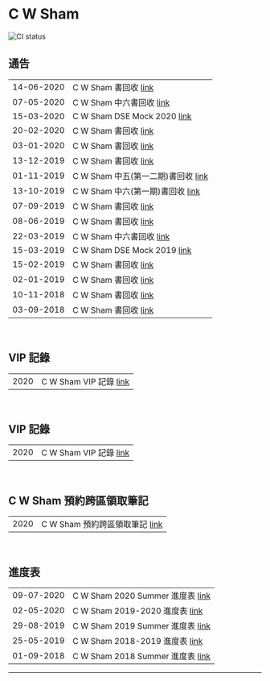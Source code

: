 # C W Sham
![CI status](https://img.shields.io/badge/CWSHAM%20-Physics-00b2b4.svg)

## 通告
|||
|:-|:-|
|14-06-2020|C W Sham 書回收 [link](https://github.com/chunhon/cwsham/blob/master/return_14062020.md)|
|07-05-2020|C W Sham 中六書回收 [link](https://github.com/chunhon/cwsham/blob/master/return_07052020.md)|
|15-03-2020|C W Sham DSE Mock 2020 [link](https://github.com/chunhon/cwsham/blob/master/mock_2020.md)|
|20-02-2020|C W Sham 書回收 [link](https://github.com/chunhon/cwsham/blob/master/return_20022020.md)|
|03-01-2020|C W Sham 書回收 [link](https://github.com/chunhon/cwsham/blob/master/return_03012020.md)|
|13-12-2019|C W Sham 書回收 [link](https://github.com/chunhon/cwsham/blob/master/return_13122019.md)|
|01-11-2019|C W Sham 中五(第一二期)書回收 [link](https://github.com/chunhon/cwsham/blob/master/return_01112019.md)|
|13-10-2019|C W Sham 中六(第一期)書回收 [link](https://github.com/chunhon/cwsham/blob/master/return_13102019.md)|
|07-09-2019|C W Sham 書回收 [link](https://github.com/chunhon/cwsham/blob/master/return_07092019.md)|
|08-06-2019|C W Sham 書回收 [link](https://github.com/chunhon/cwsham/blob/master/return_08062019.md)|
|22-03-2019|C W Sham 中六書回收 [link](https://github.com/chunhon/cwsham/blob/master/return_22032019.md)|
|15-03-2019|C W Sham DSE Mock 2019 [link](https://github.com/chunhon/cwsham/blob/master/mock_2019.md)|
|15-02-2019|C W Sham 書回收 [link](https://github.com/chunhon/cwsham/blob/master/return_15022019.md)|
|02-01-2019|C W Sham 書回收 [link](https://github.com/chunhon/cwsham/blob/master/return_02012019.md)|
|10-11-2018|C W Sham 書回收 [link](https://github.com/chunhon/cwsham/blob/master/return_10112018.md)|
|03-09-2018|C W Sham 書回收 [link](https://github.com/chunhon/cwsham/blob/master/return_03092018.md)|
<br>

## VIP 記錄
|||
|:-|:-|
|2020|C W Sham VIP 記錄 [link](https://drive.google.com/open?id=1cUeKJGwWhwnKVhdNn-bjljSBAgTC-Af7fZpF90-q0wE)|
<br>

## VIP 記錄
|||
|:-|:-|
|2020|C W Sham VIP 記錄 [link](https://drive.google.com/open?id=1cUeKJGwWhwnKVhdNn-bjljSBAgTC-Af7fZpF90-q0wE)|
<br>

## C W Sham 預約跨區領取筆記 
|||
|:-|:-|
|2020|C W Sham 預約跨區領取筆記 [link](https://docs.google.com/spreadsheets/d/1zP4ckVYHqiM_P2hloHd0LEdFmEg4dHynujuAuIb4UIE/edit?usp=sharing)|
<br>

## 進度表
|||
|:-|:-|
|09-07-2020|C W Sham 2020 Summer 進度表 [link](https://github.com/chunhon/cwsham/blob/master/weeklyprogress_2020_summer.md)|
|02-05-2020|C W Sham 2019-2020 進度表 [link](https://github.com/chunhon/cwsham/blob/master/weeklyprogress_2019_2020.md)|
|29-08-2019|C W Sham 2019 Summer 進度表 [link](https://github.com/chunhon/cwsham/blob/master/weeklyprogress_2019_summer.md)|
|25-05-2019|C W Sham 2018-2019 進度表 [link](https://github.com/chunhon/cwsham/blob/master/weeklyprogress_2018_2019.md)|
|01-09-2018|C W Sham 2018 Summer 進度表 [link](https://github.com/chunhon/cwsham/blob/master/weeklyprogress_2018_summer.md)|

***

